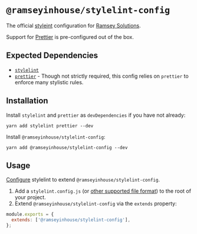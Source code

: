 # `@ramseyinhouse/stylelint-config`

The official [styleint](https://stylelint.io/) configuration for [Ramsey Solutions](https://ramseyinhouse.com/).

Support for [Prettier](https://www.npmjs.com/package/prettier-eslint) is pre-configured out of the box.

## Expected Dependencies

- [`stylelint`](https://www.npmjs.com/package/stylelint)
- [`prettier`](https://www.npmjs.com/package/prettier) - Though not strictly required, this config relies on `prettier` to enforce many stylistic rules.

## Installation

Install `stylelint` and `prettier` as `devDependencies` if you have not already:

```
yarn add stylelint prettier --dev
```

Install `@ramseyinhouse/stylelint-config`:

```
yarn add @ramseyinhouse/stylelint-config --dev
```

## Usage

[Configure](https://stylelint.io/user-guide/configure) stylelint to extend `@ramseyinhouse/stylelint-config`.

1. Add a `stylelint.config.js` (or [other supported file format](https://stylelint.io/user-guide/configure)) to the root of your project.
2. Extend `@ramseyinhouse/stylelint-config` via the `extends` property:

```js
module.exports = {
  extends: ['@ramseyinhouse/stylelint-config'],
};
```
